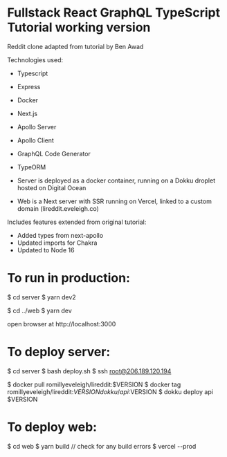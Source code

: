 # Fullstack React GraphQL TypeScript Tutorial working version

Reddit clone adapted from tutorial by Ben Awad

Technologies used:

- Typescript
- Express
- Docker
- Next.js
- Apollo Server
- Apollo Client
- GraphQL Code Generator
- TypeORM

- Server is deployed as a docker container, running on a Dokku droplet hosted on Digital Ocean
- Web is a Next server with SSR running on Vercel, linked to a custom domain (lireddit.eveleigh.co)

Includes features extended from original tutorial:

- Added types from next-apollo
- Updated imports for Chakra
- Updated to Node 16

# To run in production:

$ cd server
$ yarn dev2

$ cd ../web
$ yarn dev

open browser at http://localhost:3000

# To deploy server:

$ cd server
$ bash deploy.sh
$ ssh root@206.189.120.194

$ docker pull romillyeveleigh/lireddit:$VERSION 
$ docker tag romillyeveleigh/lireddit:$VERSION dokku/api:$VERSION
$ dokku deploy api $VERSION

# To deploy web:

$ cd web
$ yarn build // check for any build errors
$ vercel --prod
